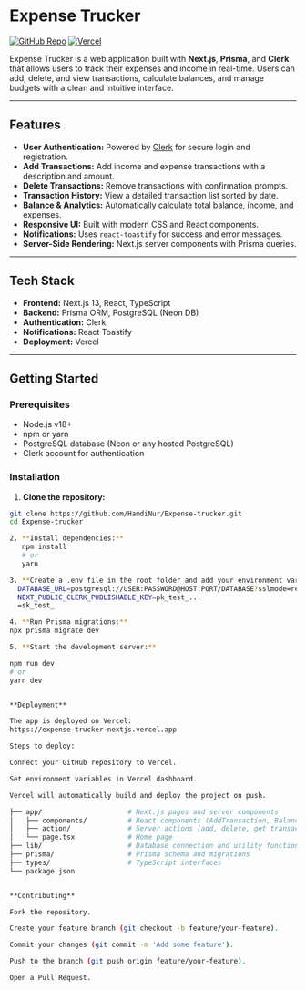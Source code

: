 # Expense Trucker


[![GitHub Repo](https://img.shields.io/badge/GitHub-Repo-181717?style=flat&logo=github)](https://github.com/HamdiNur/Expense-trucker)
[![Vercel](https://img.shields.io/badge/Deployed-on-Vercel-000?style=flat&logo=vercel)](https://expense-trucker-nextjs.vercel.app)

Expense Trucker is a web application built with **Next.js**, **Prisma**, and **Clerk** that allows users to track their expenses and income in real-time. Users can add, delete, and view transactions, calculate balances, and manage budgets with a clean and intuitive interface.

---

## Features

- **User Authentication:** Powered by [Clerk](https://clerk.com) for secure login and registration.
- **Add Transactions:** Add income and expense transactions with a description and amount.
- **Delete Transactions:** Remove transactions with confirmation prompts.
- **Transaction History:** View a detailed transaction list sorted by date.
- **Balance & Analytics:** Automatically calculate total balance, income, and expenses.
- **Responsive UI:** Built with modern CSS and React components.
- **Notifications:** Uses `react-toastify` for success and error messages.
- **Server-Side Rendering:** Next.js server components with Prisma queries.

---

## Tech Stack

- **Frontend:** Next.js 13, React, TypeScript
- **Backend:** Prisma ORM, PostgreSQL (Neon DB)
- **Authentication:** Clerk
- **Notifications:** React Toastify
- **Deployment:** Vercel

---

## Getting Started

### Prerequisites

- Node.js v18+
- npm or yarn
- PostgreSQL database (Neon or any hosted PostgreSQL)
- Clerk account for authentication

### Installation

1. **Clone the repository:**

```bash
git clone https://github.com/HamdiNur/Expense-trucker.git
cd Expense-trucker

2. **Install dependencies:**
   npm install
   # or
   yarn

3. **Create a .env file in the root folder and add your environment variables:**
  DATABASE_URL=postgresql://USER:PASSWORD@HOST:PORT/DATABASE?sslmode=require&channel_binding=require
  NEXT_PUBLIC_CLERK_PUBLISHABLE_KEY=pk_test_...
  =sk_test_

4. **Run Prisma migrations:**
npx prisma migrate dev

5. **Start the development server:**

npm run dev
# or
yarn dev


**Deployment**

The app is deployed on Vercel:
https://expense-trucker-nextjs.vercel.app

Steps to deploy:

Connect your GitHub repository to Vercel.

Set environment variables in Vercel dashboard.

Vercel will automatically build and deploy the project on push.

├── app/                     # Next.js pages and server components
│   ├── components/          # React components (AddTransaction, Balance, TransactionItem, TransactionList)
│   ├── action/              # Server actions (add, delete, get transactions)
│   └── page.tsx             # Home page
├── lib/                     # Database connection and utility functions
├── prisma/                  # Prisma schema and migrations
├── types/                   # TypeScript interfaces
└── package.json


**Contributing**

Fork the repository.

Create your feature branch (git checkout -b feature/your-feature).

Commit your changes (git commit -m 'Add some feature').

Push to the branch (git push origin feature/your-feature).

Open a Pull Request.